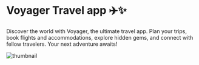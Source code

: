 # Voyager Travel app ✈️✨

Discover the world with Voyager, the ultimate travel app. Plan your trips, book flights and accommodations, explore hidden gems, and connect with fellow travelers. Your next adventure awaits!

![thumbnail](https://github.com/user-attachments/assets/f53cf683-abc9-4d4b-8fbb-d4ad6fff088e)


